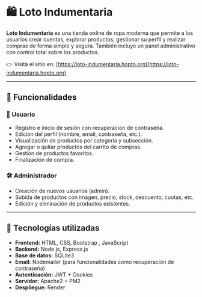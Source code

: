 # 🛍️ Loto Indumentaria

**Loto Indumentaria** es una tienda online de ropa moderna que permite a los usuarios crear cuentas, explorar productos, gestionar su perfil y realizar compras de forma simple y segura. También incluye un panel administrativo con control total sobre los productos.

👉 Visitá el sitio en: [https://loto-indumentaria.hopto.org](https://loto-indumentaria.hopto.org)

---

## 🚀 Funcionalidades

### 👤 Usuario

- Registro e inicio de sesión con recuperacion de contraseña.
- Edición del perfil (nombre, email, contraseña, etc.).
- Visualización de productos por categoría y subsección.
- Agregar o quitar productos del carrito de compras.
- Gestión de productos favoritos.
- Finalización de compra.

### 🛠️ Administrador

- Creación de nuevos usuarios (admin).
- Subida de productos con imagen, precio, stock, descuento, cuotas, etc.
- Edición y eliminación de productos existentes.

---

## 🧰 Tecnologías utilizadas

- **Frontend:** HTML, CSS, Bootstrap , JavaScript
- **Backend:** Node.js, Express.js
- **Base de datos:** SQLite3
- **Email:** Nodemailer (para funcionalidades como recuperación de contraseña)
- **Autenticación:** JWT + Cookies
- **Servidor:** Apache2 + PM2
- **Despliegue:** Render
